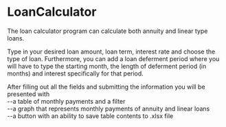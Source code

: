 # LoanCalculator
The loan calculator program can calculate both annuity and linear type loans.

Type in your desired loan amount, loan term, interest rate and choose the type of loan. 
Furthermore, you can add a loan deferment period where you will have to type the starting month, 
the length of deferment period (in months) and interest specifically for that period. 

After filling out all the fields and submitting the information you will be presented with \
--a table of monthly payments and a filter \
--a graph that represents monthly payments of annuity and linear loans \
--a button with an ability to save table contents to .xlsx file
